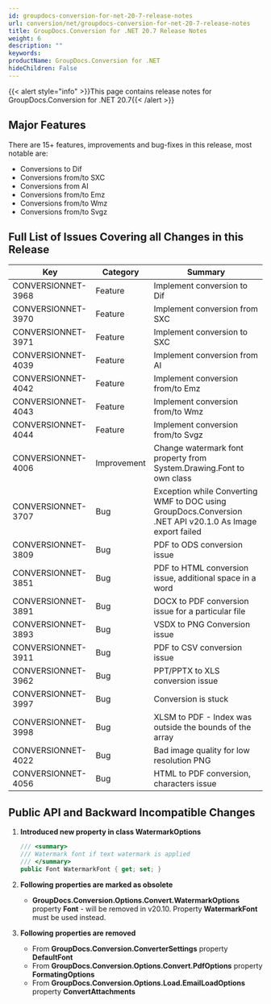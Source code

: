 ```yaml
---
id: groupdocs-conversion-for-net-20-7-release-notes
url: conversion/net/groupdocs-conversion-for-net-20-7-release-notes
title: GroupDocs.Conversion for .NET 20.7 Release Notes
weight: 6
description: ""
keywords: 
productName: GroupDocs.Conversion for .NET
hideChildren: False
---
```

{{< alert style="info" >}}This page contains release notes for GroupDocs.Conversion for .NET 20.7{{< /alert >}}

## Major Features

There are 15+ features, improvements and bug-fixes in this release, most notable are:

*   Conversions to Dif
*   Conversions from/to SXC
*   Conversions from AI
*   Conversions from/to Emz
*   Conversions from/to Wmz
*   Conversions from/to Svgz

## Full List of Issues Covering all Changes in this Release


| Key | Category | Summary |
| --- | --- | --- |
| CONVERSIONNET-3968    |	Feature |	Implement conversion to Dif |
| CONVERSIONNET-3970    |	Feature |	Implement conversion from SXC |
| CONVERSIONNET-3971    |	Feature |	Implement conversion to SXC |
| CONVERSIONNET-4039    |	Feature |	Implement conversion from AI |
| CONVERSIONNET-4042    |	Feature |	Implement conversion from/to Emz |
| CONVERSIONNET-4043    |	Feature |	Implement conversion from/to Wmz |
| CONVERSIONNET-4044    |	Feature |	Implement conversion from/to Svgz |
| CONVERSIONNET-4006    |	Improvement |	Change watermark font property from System.Drawing.Font to own class |
| CONVERSIONNET-3707    |	Bug |	Exception while Converting WMF to DOC using GroupDocs.Conversion .NET API v20.1.0 As Image export failed |
| CONVERSIONNET-3809    |	Bug |	PDF to ODS conversion issue |
| CONVERSIONNET-3851    |	Bug |	PDF to HTML conversion issue, additional space in a word |
| CONVERSIONNET-3891    |	Bug |	DOCX to PDF conversion issue for a particular file |
| CONVERSIONNET-3893    |	Bug |	VSDX to PNG Conversion issue |
| CONVERSIONNET-3911    |	Bug |	PDF to CSV conversion issue |
| CONVERSIONNET-3962    |	Bug |	PPT/PPTX to XLS conversion issue |
| CONVERSIONNET-3997    |	Bug |	Conversion is stuck |
| CONVERSIONNET-3998    |	Bug |	XLSM to PDF - Index was outside the bounds of the array |
| CONVERSIONNET-4022    |	Bug |	Bad image quality for low resolution PNG |
| CONVERSIONNET-4056    |	Bug |	HTML to PDF conversion, characters issue |


## Public API and Backward Incompatible Changes

1.  **Introduced new property in class WatermarkOptions**
    
    ```csharp
    /// <summary>
    /// Watermark font if text watermark is applied
    /// </summary>
    public Font WatermarkFont { get; set; }
    ```
    
2.  **Following properties are marked as obsolete**
    
    * **GroupDocs.Conversion.Options.Convert.WatermarkOptions** property **Font**  - will be removed in v20.10. Property **WatermarkFont** must be used instead.
    
3.  **Following properties are removed**
    
    * From **GroupDocs.Conversion.ConverterSettings** property **DefaultFont**
    * From **GroupDocs.Conversion.Options.Convert.PdfOptions** property **FormatingOptions**
    * From **GroupDocs.Conversion.Options.Load.EmailLoadOptions** property **ConvertAttachments**

